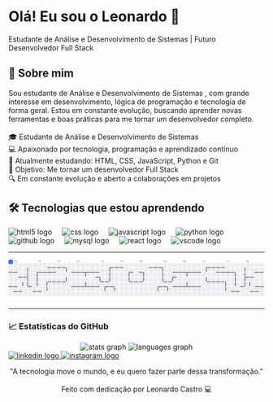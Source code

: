 <h1 align="left">Olá! Eu sou o Leonardo 👋</h1>



<p align="left">Estudante de Análise e Desenvolvimento de Sistemas | Futuro Desenvolvedor Full Stack</p>



<h2 align="left">🚀 Sobre mim</h2>



<p align="left">Sou estudante de Análise e Desenvolvimento de Sistemas , com grande interesse em desenvolvimento, lógica de programação e tecnologia de forma geral. Estou em constante evolução, buscando aprender novas ferramentas e boas práticas para me tornar um desenvolvedor completo.<br><br>🎓 Estudante de Análise e Desenvolvimento de Sistemas<br>💻 Apaixonado por tecnologia, programação e aprendizado contínuo<br>🌱 Atualmente estudando: HTML, CSS, JavaScript, Python e Git<br>🎯 Objetivo: Me tornar um desenvolvedor Full Stack<br>🔍 Em constante evolução e aberto a colaborações em projetos</p>



<h2 align="left">🛠️ Tecnologias que estou aprendendo</h2>



<div align="left">
  <img src="https://cdn.jsdelivr.net/gh/devicons/devicon/icons/html5/html5-original.svg" height="40" alt="html5 logo"  />
  <img width="12" />
  <img src="https://cdn.jsdelivr.net/gh/devicons/devicon/icons/css3/css3-original.svg" height="40" alt="css logo"  />
  <img width="12" />
  <img src="https://cdn.jsdelivr.net/gh/devicons/devicon/icons/javascript/javascript-plain.svg" height="40" alt="javascript logo"  />
  <img width="12" />
  <img src="https://cdn.jsdelivr.net/gh/devicons/devicon/icons/python/python-original-wordmark.svg" height="40" alt="python logo"  />
  <img width="12" />
  <img src="https://cdn.jsdelivr.net/gh/devicons/devicon/icons/github/github-original.svg" height="40" alt="github logo"  />
  <img width="12" />
  <img src="https://cdn.jsdelivr.net/gh/devicons/devicon/icons/mysql/mysql-original-wordmark.svg" height="40" alt="mysql logo"  />
  <img width="12" />
  <img src="https://cdn.jsdelivr.net/gh/devicons/devicon/icons/react/react-original-wordmark.svg" height="40" alt="react logo"  />
  <img width="12" />
  <img src="https://skillicons.dev/icons?i=vscode" height="40" alt="vscode logo"  />
</div>



<picture>
  <source media="(prefers-color-scheme: dark)" srcset="https://raw.githubusercontent.com/Leo-CastroDEV/Leo-CastroDEV/output/pacman-contribution-graph-dark.svg">
  <source media="(prefers-color-scheme: light)" srcset="https://raw.githubusercontent.com/Leo-CastroDEV/Leo-CastroDEV/output/pacman-contribution-graph.svg">
  <hr>
  <img alt="pacman contribution graph" src="https://raw.githubusercontent.com/Leo-CastroDEV/Leo-CastroDEV/output/pacman-contribution-graph.svg">
</picture>
<hr>


<h3 align="left">📈 Estatísticas do GitHub</h3>



<div align="center">
  <img src="https://github-readme-stats.vercel.app/api?username=Leo-CastroDEV&hide_title=false&hide_rank=false&show_icons=true&include_all_commits=true&count_private=true&disable_animations=false&theme=github_dark&locale=en&hide_border=false&order=1" height="130" alt="stats graph"  />
  <img src="https://github-readme-stats.vercel.app/api/top-langs?username=Leo-CastroDEV&locale=en&hide_title=false&layout=compact&card_width=320&langs_count=5&theme=github_dark&hide_border=false&order=2" height="150" alt="languages graph"  />
</div>



<div align="left">
  <a href="https://www.linkedin.com/in/leocastrodev" target="_blank">
    <img src="https://raw.githubusercontent.com/maurodesouza/profile-readme-generator/master/src/assets/icons/social/linkedin/default.svg" width="52" height="40" alt="linkedin logo"  />
  </a>
  <a href="https://www.instagram.com/devleocastro" target="_blank">
    <img src="https://raw.githubusercontent.com/maurodesouza/profile-readme-generator/master/src/assets/icons/social/instagram/default.svg" width="52" height="40" alt="instagram logo"  />
  </a>
</div>



<p align="center">"A tecnologia move o mundo, e eu quero fazer parte dessa transformação."<br><br>Feito com dedicação por Leonardo Castro 💻</p>


 
 


